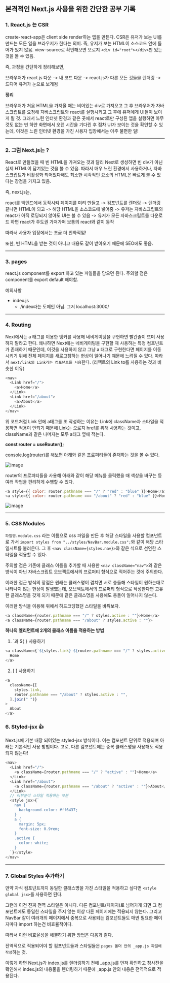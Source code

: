 ## 본격적인 Next.js 사용을 위한 간단한 공부 기록

### 1. React.js 는 CSR

create-react-app은 client side render하는 앱을 만든다.
CSR은 유저가 보는 UI를 만드는 모든 일을 브라우저가 한다는 의미.
즉, 유저가 보는 HTML이 소스코드 안에 들어가 있지 않음. view-source로 확인해보면 오로지 `<div id="root"></div>`만 있는 것을 볼 수 있음.

즉, 과정을 간단하게 정리해보면,

브라우저가 react.js 다운 -> 내 코드 다운 -> react.js가 다른 모든 것들을 렌더링 -> 드디어 유저가 눈으로 보게됨

**정리**

브라우저가 처음 HTML을 가져올 때는 비어있는 div로 가져오고 그 후 브라우저가 자바스크립트를 요청해 자바스크립트와 react를 실행시키고 그 후에 유저에게 UI들이 보이게 될 것.
그래서 느린 인터넷 환경과 같은 곳에서 react로만 구성된 앱을 실행하면 아무것도 없는 빈 하얀 화면에서 오랜 시간을 기다린 후 점차 UI가 보이는 것을 확인할 수 있는데, 이것은 느린 인터넷 환경을 가진 사용자 입장에서는 아주 불편한 일!

<hr>

### 2. 그럼 Next.js는 ?

React로 만들었을 때 빈 HTML을 가져오는 것과 달리 Next로 생성하면 빈 div가 아닌 실제 HTML이 담겨있는 것을 볼 수 있음. 따라서 매우 느린 환경에서 사용하거나, 자바스크립트가 비활성화 되어있다해도 최소한 시각적인 요소의 HTML은 빠르게 볼 수 있다는 장점을 가지고 있음.

즉, next.js는,

react를 백엔드에서 동작시켜 페이지를 미리 만들고 -> 컴포넌트를 렌더링 -> 렌더링 끝나면 HTML이 되고 -> 해당 HTML을 소스코드에 넣어줌 -> 유저는 자바스크립트와 react가 아직 로딩되지 않아도 UI는 볼 수 있음 -> 유저가 모든 자바스크립트를 다운로드 하면 react가 주도권 가져가며 보통의 react와 같이 동작

따라서 사용자 입장에서는 조금 더 친화적임!

또한, 빈 HTML을 받는 것이 아니고 내용도 같이 받아오기 때문에 SEO에도 좋음.

<hr>

### 3. pages

react.js component를 export 하고 있는 파일들을 담으면 된다. 주의할 점은 component를 export default 해야함.

예외사항

- index.js
  - /index라는 도메인 아님. 그저 localhost:3000/

<hr>

### 4. Routing

Next에서는 a 태그를 이용한 앵커를 사용해 네비게이팅을 구현하면 빨간줄이 뜨며 사용하지 말라고 한다. 왜나하면 Next에는 네비게이팅을 구현할 때 사용하는 특정 컴포넌트가 존재하기 때문인데, 이것을 사용하지 않고 그냥 a 태그로 구현한다면 페이지를 이동시키기 위해 전체 페이지를 새로고침하는 현상이 일어나기 떄문에 느려질 수 있다. 따라서 `next/link의 Link라는 컴포넌트를 사용`한다. (리액트의 Link to를 사용하는 것과 비슷한 이유)

```js
<nav>
  <Link href="/">
    <a>Home</a>
  </Link>
  <Link href="/about">
    <a>About</a>
  </Link>
</nav>
```

위 코드처럼 Link 안에 a태그를 또 작성하는 이유는 Link에 className과 스타일을 적용하면 적용이 안되기 때문에 Link는 오로지 href를 위해 사용하는 것이고, className과 같은 나머지는 모두 a태그 옆에 적는다.

**const router = useRouter();**

console.log(router)를 해보면 아래와 같은 프로퍼티들이 존재하는 것을 볼 수 있다.

![image](https://user-images.githubusercontent.com/64947440/179444614-1f5749ca-9190-4ef1-b409-634d522f709b.png)

router의 프로퍼티들을 사용해 아래와 같이 해당 메뉴를 클릭했을 때 색상을 바꾸는 등 여러 작업을 편리하게 수행할 수 있다.

```js
<a style={{ color: router.pathname === "/" ? "red" : "blue" }}>Home</a>
<a style={{ color: router.pathname === "/about" ? "red" : "blue" }}>Home</a>
```

![image](https://user-images.githubusercontent.com/64947440/179444812-298f3726-c1b9-45b6-bf82-122e31e5346f.png)

<hr>

### 5. CSS Modules

`파일명.module.css` 라는 이름으로 css 파일을 만든 후 해당 스타일을 사용할 컴포넌트로 가서 `import styles from "../styles/NavBar.module.css";`와 같이 해당 스타일시트를 불러온다. 그 후 `<nav className={styles.nav}>`와 같은 식으로 선언한 스타일을 적용할 수 있다.

주의할 점은 기존에 클래스 이름을 추가할 때 사용한 `<nav className="nav">`와 같은 방식이 아닌 자바스크립트 오브젝트에서의 프로퍼티 형식으로 적어주는 것에 주의한다.

이러한 접근 방식의 장점은 원래는 클래스명이 겹치면 서로 충돌해 스타일이 원하는대로 나타나지 않는 현상이 발생했는데, 오브젝트에서의 프로퍼티 형식으로 작성한다면 고유한 클래스명을 갖게 되기 때문에 같은 클래스명을 사용해도 충돌이 일어나지 않는다.

이러한 방식을 이용해 위에서 하드코딩했던 스타일을 바꿔보자.

```js
<a className={router.pathname === "/" ? styles.active : ""}>Home</a>
<a className={router.pathname === "/about" ? styles.active : ""}>
```

**하나의 엘리먼트에 2개의 클래스 이름을 적용하는 방법**

1. `과 ${ } 사용하기

```js
<a className={`${styles.link} ${router.pathname === "/" ? styles.active : ""}`}>
  Home
</a>
```

2. [ ] 사용하기

```js
<a
  className={[
    styles.link,
    router.pathname === "/about" ? styles.active : "",
  ].join(" ")}
>
  About
</a>
```

### 6. Styled-jsx 👍

Next.js에 기본 내장 되어있는 styled-jsx 방식이다. 이는 컴포넌트 단위로 적용되며 아래는 기본적인 사용 방법이다.
고로, 다른 컴포넌트에는 중복 클래스명을 사용해도 적용되지 않는다!

```js
<nav>
  <Link href="/">
    <a className={router.pathname === "/" ? "active" : ""}>Home</a>
  </Link>
  <Link href="/about">
    <a className={router.pathname === "/about" ? "active" : ""}>About</a>
  </Link>
  // 이부분이 스타일 적용하는 부분
  <style jsx>{`
    nav {
      background-color: #ff6437;
    }
    a {
      margin: 5px;
      font-size: 0.9rem;
    }
    .active {
      color: white;
    }
  `}</style>
</nav>
```

<hr>

### 7. Global Styles 추가하기

만약 자식 컴포넌트까지 동일한 클래스명을 가진 스타일을 적용하고 싶다면 `<style global jsx>`를 사용하면 된다.

그런데 이건 진짜 전역 스타일은 아니다. 다른 컴포넌트(페이지)로 넘어가게 되면 그 컴포넌트에도 동일한 스타일을 주지 않는 이상 다른 페이지에는 적용되지 않는다. 그리고 NavBar 같이 여러개의 페이지에서 중복으로 사용되는 컴포넌트들도 매번 필요한 페이지마다 import 하는건 비효율적이다.

따라서 이런 비효율성을 해결하기 위한 방법은 다음과 같다.

전역적으로 적용되어야 할 컴포넌트들과 스타일들은 `pages 폴더 안의 _app.js 파일에 작성`하는 것.

이렇게 하면 Next.js가 index.js를 렌더링하기 전에 \_app.js를 먼저 확인하고 청사진을 확인해서 index.js의 내용물을 렌더링하기 때문에 \_app.js 안의 내용은 전역적으로 적용된다.
